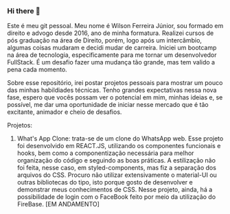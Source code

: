 ### Hi there 👋

  Este é meu git pessoal. Meu nome é Wilson Ferreira Júnior, sou formado em direito e advogo desde 2016, ano de minha formatura. Realizei cursos de pós graduação na área de Direito, porém, logo após um intercâmbio, algumas coisas mudaram e decidi mudar de carreira. Iniciei um bootcamp na área de tecnologia, especificamente para me tornar um desenvolvedor FullStack. É um desafio fazer uma mudança tão grande, mas tem valido a pena cada momento. 

  Sobre esse repositório, irei postar projetos pessoais para mostrar um pouco das minhas habildiades técnicas. Tenho grandes expectativas nessa nova fase, espero que vocês possam ver o potencial em mim, minhas ideias e, se possível, me dar uma oportunidade de iniciar nesse mercado que é tão excitante, animador e cheio de desafios. 

  Projetos: 

  1. What's App Clone: trata-se de um clone do WhatsApp web. Esse projeto foi desenvolvido em REACT.JS, utilizando os componentes funcionais e hooks, bem como a componentização necessária para melhor organização do código e seguindo as boas práticas. A estilização não foi feita, nesse caso, em styled-components, mas fiz a separação dos arquivos do CSS. Procuro não utilizar extensivamente o material-UI ou outras bibliotecas do tipo, isto porque gosto de desenvolver e demonstrar meus conhecimentos de CSS. Nesse projeto, ainda, há a possibilidade de login com o FaceBook feito por meio da utilização do FireBase. [EM ANDAMENTO]
